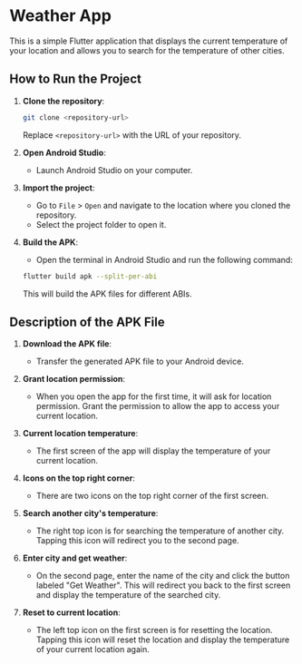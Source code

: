# Weather App

This is a simple Flutter application that displays the current temperature of your location and allows you to search for the temperature of other cities.

## How to Run the Project

1. **Clone the repository**:
    ```sh
    git clone <repository-url>
    ```
    Replace `<repository-url>` with the URL of your repository.

2. **Open Android Studio**:
    - Launch Android Studio on your computer.

3. **Import the project**:
    - Go to `File` > `Open` and navigate to the location where you cloned the repository.
    - Select the project folder to open it.

4. **Build the APK**:
    - Open the terminal in Android Studio and run the following command:
    ```sh
    flutter build apk --split-per-abi
    ```
    This will build the APK files for different ABIs.

## Description of the APK File

1. **Download the APK file**:
    - Transfer the generated APK file to your Android device.

2. **Grant location permission**:
    - When you open the app for the first time, it will ask for location permission. Grant the permission to allow the app to access your current location.

3. **Current location temperature**:
    - The first screen of the app will display the temperature of your current location.

4. **Icons on the top right corner**:
    - There are two icons on the top right corner of the first screen.

5. **Search another city's temperature**:
    - The right top icon is for searching the temperature of another city. Tapping this icon will redirect you to the second page.

6. **Enter city and get weather**:
    - On the second page, enter the name of the city and click the button labeled "Get Weather". This will redirect you back to the first screen and display the temperature of the searched city.

7. **Reset to current location**:
    - The left top icon on the first screen is for resetting the location. Tapping this icon will reset the location and display the temperature of your current location again.
